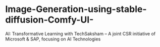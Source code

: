 # Image-Generation-using-stable-diffusion-Comfy-UI-
AI: Transformative Learning with  TechSaksham – A joint CSR initiative of Microsoft &amp; SAP, focusing on AI Technologies
